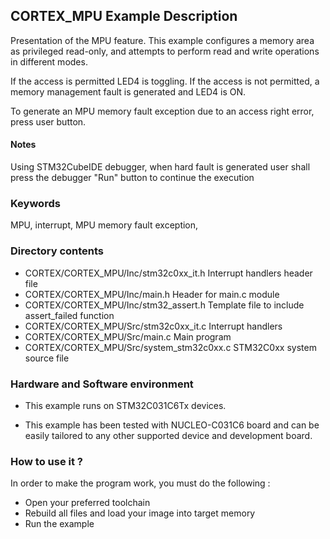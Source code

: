 ## <b>CORTEX_MPU Example Description</b>

Presentation of the MPU feature. This example configures a memory area as 
privileged read-only, and attempts to perform read and write operations in
different modes.

If the access is permitted LED4 is toggling. If the access is not permitted,
a memory management fault is generated and LED4 is ON.

To generate an MPU memory fault exception due to an access right error, press 
user button.

#### <b>Notes</b>

Using STM32CubeIDE debugger, when hard fault is generated user shall press the debugger "Run" button to continue the execution

### <b>Keywords</b>

MPU, interrupt, MPU memory fault exception, 

### <b>Directory contents</b>

  - CORTEX/CORTEX_MPU/Inc/stm32c0xx_it.h          Interrupt handlers header file
  - CORTEX/CORTEX_MPU/Inc/main.h                  Header for main.c module
  - CORTEX/CORTEX_MPU/Inc/stm32_assert.h          Template file to include assert_failed function
  - CORTEX/CORTEX_MPU/Src/stm32c0xx_it.c          Interrupt handlers
  - CORTEX/CORTEX_MPU/Src/main.c                  Main program
  - CORTEX/CORTEX_MPU/Src/system_stm32c0xx.c      STM32C0xx system source file

### <b>Hardware and Software environment</b>

  - This example runs on STM32C031C6Tx devices.
    
  - This example has been tested with NUCLEO-C031C6 board and can be
    easily tailored to any other supported device and development board.

### <b>How to use it ?</b>

In order to make the program work, you must do the following :

- Open your preferred toolchain
- Rebuild all files and load your image into target memory
- Run the example